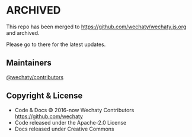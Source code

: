 # ARCHIVED

This repo has been merged to <https://github.com/wechaty/wechaty.js.org> and archived.

Please go to there for the latest updates.

## Maintainers

[@wechaty/contributors](https://github.com/orgs/wechaty/teams/contributors/members)

## Copyright & License

- Code & Docs © 2016-now Wechaty Contributors <https://github.com/wechaty>
- Code released under the Apache-2.0 License
- Docs released under Creative Commons
